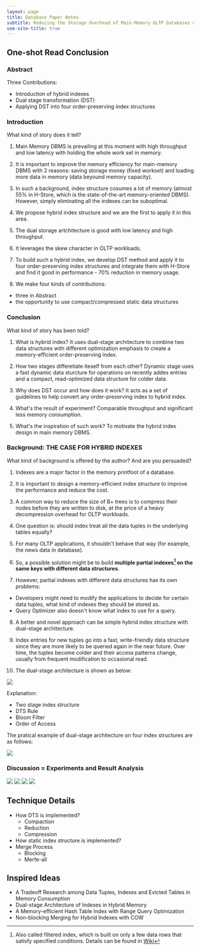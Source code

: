 ```yaml
---
layout: page
title: Database Paper Notes
subtitle: Reducing the Storage Overhead of Main-Memory OLTP Databases with Hybrid Indexes Huanchen
use-site-title: true
---
```



## One-shot Read Conclusion

### Abstract

Three Contributions:
- Introduction of hybrid indexes
- Dual stage transformation (DST)
- Applying DST into four order-preserving index structures

### Introduction

What kind of story does it tell?

1. Main Memory DBMS is prevailing at this moment with high throughput and low latency with holding the whole work set in memory.

2. It is important to improve the memory efficiency for main-memory DBMS with 2 reasons: saving storage money (fixed workset) and loading more data in memory (data beyound memory capacity).

3. In such a background, index structure cosumes a lot of memory (almost 55% in H-Store, which is the state-of-the-art memory-oriented DBMS). However, simply eliminating all the indexes can be suboptimal.

4. We propose hybrid index structure and we are the first to apply it in this area.

5. The dual storage artchitecture is good with low latency and high throughput.

6. It leverages the skew character in OLTP workloads.

7. To build such a hybrid index, we develop DST method and apply it to four order-preserving index structures and integrate them with H-Store and find it good in performance - 70% reduction in memory usage.

8. We make four kinds of contributions:
- three in Abstract
- the opportunity to use compact/compressed static data structures

### Conclusion

What kind of story has been told?

1. What is hybrid index? It uses dual-stage architecture to combine two data structures with different optimization emphasis to create a memory-efficient order-preserving index.

2. How two stages differetiate iteself from each other? Dynamic stage uses a fast dynamic data sturcture for operations on recently addes entries and a compact, read-optimized data structure for colder data. 

3. Why does DST occur and how does it work? It acts as a set of guidelines to help convert any order-preserving index to hybrid index.

4. What's the result of experiment? Comparable throughput and significant less memory consumption.

5. What's the inspiration of such work? To motivate the hybrid index design in main memory DBMS.

### Background: THE CASE FOR HYBRID INDEXES

What kind of background is offered by the author? And are you persuaded?

1. Indexes are a major factor in the memory printfoot of a database.

2. It is important to design a memory-efficient index structure to improve the performance and reduce the cost.

3. A common way to reduce the size of B+ trees is to compress their nodes before they are written to disk, at the price of a heavy decompression overhead for OLTP workloads.

4. One question is: should index treat all the data tuples in the underlying tables equally?

5. For many OLTP applications, it shouldn't behave that way (for example, the news data in database).

6. So, a possible solution might be to build **multiple partial indexes[^1] on the same keys with different data structures**.

7. However, partial indexes with different data structures has its own problems:
- Developers might need to modify the applications to decide for certain data tuples, what kind of indexes they should be stored as.
- Query Optimizer also doesn't know what index to use for a query.

8. A better and novel approach can be simple hybrid index structure with dual-stage architecture.

9. Index entries for new tuples go into a fast, write-friendly data structure since they are more likely to be queried again in the near future. Over time, the tuples become colder and their access patterns change, usually from frequent modification to occasional read.

10. The dual-stage architecture is shown as below:

![](http://kaixinhuang.com/Research/hybrid-index/dual-stage.png)

Explanation: 

- Two stage index structure
- DTS Rule
- Bloom Filter
- Order of Access

The pratical example of dual-stage architecture on four index structures are as follows:

![](http://kaixinhuang.com/Research/hybrid-index/multi-index-struct.png)



### Discussion = Experiments and Result Analysis

![](http://kaixinhuang.com/Research/hybrid-index/microbench-DTS-test.png)
![](http://kaixinhuang.com/Research/hybrid-index/microbench-performance.png)
![](http://kaixinhuang.com/Research/hybrid-index/systest-in-mem-workload.png)
![](http://kaixinhuang.com/Research/hybrid-index/systest-larger-than-mem-workload.png)


## Technique Details

- How DTS is implemented?
	- Compaction
	- Reduction
	- Compression
- How static index structure is implemented?
- Merge Process
	- Blocking
	- Merfe-all



## Inspired Ideas
- A Tradeoff Research among Data Tuples, Indexes and Evicted Tables in Memory Consumption
- Dual-stage Architecture of Indexes in Hybrid Memory
- A Memory-efficient Hash Table Index with Range Query Optimization
- Non-blocking Merging for Hybrid Indexes with COW




[^1]: Also called filtered index, which is built on only a few data rows that satisfy specified conditions. Details can be found in [Wiki](https://en.wikipedia.org/wiki/Partial_index)

<!-- UY BEGIN -->
<div id="uyan_frame"></div>
<script type="text/javascript" src="http://v2.uyan.cc/code/uyan.js"></script>
<!-- UY END -->


